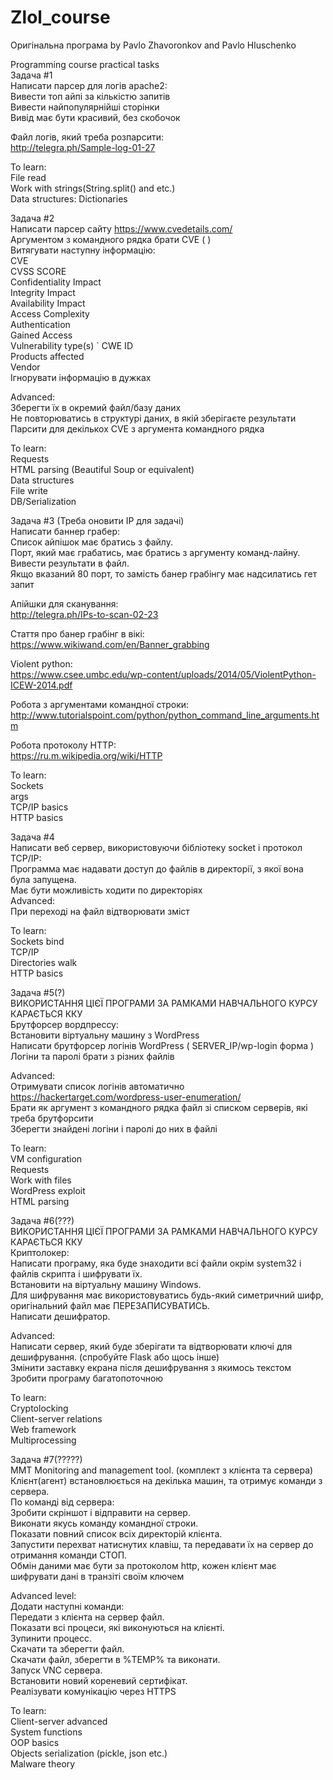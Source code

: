 # Zlol_course
Оригінальна програма by Pavlo Zhavoronkov and Pavlo Hluschenko

Programming course practical tasks  
Задача #1  
Написати парсер для логів аpache2:  
Вивести топ айпі за кількістю запитів  	
Вивести найпопулярнiйшi сторiнки  
Вивід має бути красивий, без скобочок  
  
Файл логів, який треба розпарсити:    
http://telegra.ph/Sample-log-01-27    
  
To learn:  
File read  	
Work with strings(String.split() and etc.)  
Data structures: Dictionaries  
  
Задача #2  
Написати парсер сайту https://www.cvedetails.com/  
Аргументом з командного рядка брати 	CVE (   )  	
Витягувати наступну інформацію: 		  
CVE		  
CVSS SCORE		  
Confidentiality Impact  		
Integrity Impact  		
Availability Impact  		
Access Complexity  		
Authentication  	
Gained Access	  	
Vulnerability type(s)  	`
CWE ID  
Products affected  	
Vendor  	
Ігнорувати інформацію в дужках  
  
Advanced:  
Зберегти їх в окремий файл/базу даних  
Не повторюватись в структурі даних, в якій зберігаєте результати  
Парсити для декількох CVE з аргумента командного рядка  
  
To learn:  
Requests  
HTML parsing (Beautiful Soup or equivalent)  
Data structures  
File write  
DB/Serialization  
  
Задача #3 (Треба оновити ІР для задачі)  
Написати баннер грабер:  
Список айпішок має братись з файлу.  
Порт, який має грабатись, має братись з аргументу команд-лайну.  
Вивести результати в файл.  
Якщо вказаний 80 порт, то замість банер 	грабінгу має надсилатись гет запит  
  
Апійшки для сканування:  
http://telegra.ph/IPs-to-scan-02-23  
  
Стаття про банер грабінг в вікі:   
https://www.wikiwand.com/en/Banner_grabbing  
  
Violent python:  
https://www.csee.umbc.edu/wp-content/uploads/2014/05/ViolentPython-ICEW-2014.pdf  
  
Робота з аргументами командної строки:  
http://www.tutorialspoint.com/python/python_command_line_arguments.htm   
  
Робота протоколу HTTP:  
https://ru.m.wikipedia.org/wiki/HTTP  
  
To learn:  
Sockets  
args  
TCP/IP basics  
HTTP basics
  
Задача #4  
Написати веб сервер, використовуючи бібліотеку socket і протокол TCP/IP:  
Программа має надавати доступ до файлів в директорії, з якої вона була запущена.  
Має бути можливість ходити по директоріях  
Advanced:  
При переході на файл відтворювати зміст  
  
To learn:  
Sockets bind  
TCP/IP  
Directories walk  
HTTP basics  
  
Задача #5(?)  
ВИКОРИСТАННЯ ЦІЄЇ ПРОГРАМИ ЗА РАМКАМИ НАВЧАЛЬНОГО КУРСУ КАРАЄТЬСЯ ККУ  
Брутфорсер вордпрессу:  
Встановити віртуальну машину з WordPress  
Написати брутфорсер логінів WordPress ( SERVER_IP/wp-login форма )  
Логіни та паролі брати з різних файлів  
  
Advanced:  
Отримувати список логінів автоматично 	https://hackertarget.com/wordpress-user-enumeration/  
Брати як аргумент з командного рядка файл зі списком серверів, які треба 	брутфорсити  
Зберегти знайдені логіни і паролі до них в файлі  
  
To learn:  
VM configuration  
Requests  
Work with files  
WordPress exploit  
HTML parsing  
  
Задача #6(???)  
ВИКОРИСТАННЯ ЦІЄЇ ПРОГРАМИ ЗА РАМКАМИ НАВЧАЛЬНОГО КУРСУ КАРАЄТЬСЯ ККУ  
Криптолокер:  
Написати програму, яка буде знаходити 	всі файли окрім system32 і файлів скрипта і шифрувати їх.  
Встановити на віртуальну машину Windows.  
Для шифрування має використовуватись будь-який симетричний шифр, оригінальний 	файл має ПЕРЕЗАПИСУВАТИСЬ.  	
Написати дешифратор.  
  
Advanced:  
Написати сервер, який буде зберігати та відтворювати ключі для дешифрування. (спробуйте Flask або щось інше)  
Змінити заставку екрана після дешифрування 	з якимось текстом  
Зробити програму багатопоточною  
  
To learn:  
Cryptolocking  
Client-server relations  
Web framework   	
Multiprocessing  
  
Задача #7(?????)  
MMT Monitoring and management tool. (комплект з клієнта та сервера)  
Клієнт(агент) встановлюється на декілька машин, та отримує команди з сервера.  
По команді від сервера:  
Зробити скріншот і відправити на 	сервер.  
Виконати якусь команду командної строки.  	
Показати повний список всіх директорій 	клієнта.  		
Запустити перехват натиснутих клавіш, та передавати їх на сервер до отримання команди СТОП.  
Обмін даними має бути за протоколом http, кожен клієнт має шифрувати дані в транзіті своїм ключем  
  
Advanced level:  
Додати наступні команди:  
Передати з клієнта на сервер файл. 	  	
Показати всі процеси, які виконуються на клієнті.  
Зупинити процесс.  
Скачати та зберегти файл.  
Скачати файл, зберегти в %TEMP% та виконати.  
Запуск VNC сервера.  
Встановити новий кореневий сертифікат.  
Реалізувати комунікацію через HTTPS  

To learn:  
Client-server advanced  
System functions  
OOP basics  
Objects serialization (pickle, json etc.)  
Malware theory  

